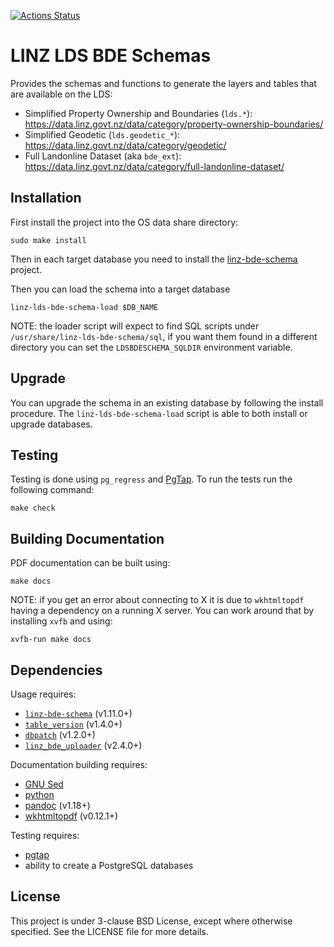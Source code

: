 [![Actions Status](https://github.com/linz/linz-lds-bde-schema/workflows/test/badge.svg?branch=master)](https://github.com/linz/linz-lds-bde-schema/actions)

# LINZ LDS BDE Schemas

Provides the schemas and functions to generate the layers and tables that are available on the LDS:

-   Simplified Property Ownership and Boundaries (`lds.*`):
    https://data.linz.govt.nz/data/category/property-ownership-boundaries/
-   Simplified Geodetic (`lds.geodetic_*`): https://data.linz.govt.nz/data/category/geodetic/
-   Full Landonline Dataset (aka `bde_ext`):
    https://data.linz.govt.nz/data/category/full-landonline-dataset/

## Installation

First install the project into the OS data share directory:

    sudo make install

Then in each target database you need to install the
[linz-bde-schema](https://github.com/linz/linz-bde-schema) project.

Then you can load the schema into a target database

```shell
linz-lds-bde-schema-load $DB_NAME
```

NOTE: the loader script will expect to find SQL scripts under `/usr/share/linz-lds-bde-schema/sql`,
if you want them found in a different directory you can set the `LDSBDESCHEMA_SQLDIR` environment
variable.

## Upgrade

You can upgrade the schema in an existing database by following the install procedure. The
`linz-lds-bde-schema-load` script is able to both install or upgrade databases.

## Testing

Testing is done using `pg_regress` and [PgTap](http://pgtap.org/). To run the tests run the
following command:

    make check

## Building Documentation

PDF documentation can be built using:

    make docs

NOTE: if you get an error about connecting to X it is due to `wkhtmltopdf` having a dependency on a
running X server. You can work around that by installing `xvfb` and using:

    xvfb-run make docs

## Dependencies

Usage requires:

-   [`linz-bde-schema`](https://github.com/linz/linz-bde-schema) (v1.11.0+)
-   [`table_version`](https://github.com/linz/postgresql-tableversion) (v1.4.0+)
-   [`dbpatch`](https://github.com/linz/postgresql-dbpatch) (v1.2.0+)
-   [`linz_bde_uploader`](https://github.com/linz/linz-bde-uploader) (v2.4.0+)

Documentation building requires:

-   [GNU Sed](https://www.gnu.org/software/sed/)
-   [python](https://www.python.org/)
-   [pandoc](https://github.com/jgm/pandoc) (v1.18+)
-   [wkhtmltopdf](https://github.com/wkhtmltopdf/wkhtmltopdf) (v0.12.1+)

Testing requires:

-   [pgtap](http://pgtap.org/)
-   ability to create a PostgreSQL databases

## License

This project is under 3-clause BSD License, except where otherwise specified. See the LICENSE file
for more details.
